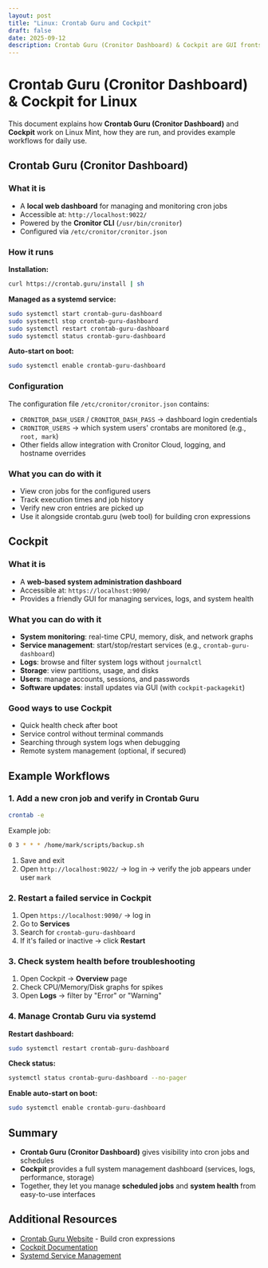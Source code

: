 ```yaml
---
layout: post
title: "Linux: Crontab Guru and Cockpit"
draft: false
date: 2025-09-12
description: Crontab Guru (Cronitor Dashboard) & Cockpit are GUI fronts for running cron jobs and all things system administration related on Linux Mint.
---
```


# Crontab Guru (Cronitor Dashboard) & Cockpit for Linux

This document explains how **Crontab Guru (Cronitor Dashboard)** and **Cockpit** work on Linux Mint, how they are run, and provides example workflows for daily use.

## Crontab Guru (Cronitor Dashboard)

### What it is

- A **local web dashboard** for managing and monitoring cron jobs
- Accessible at: `http://localhost:9022/`
- Powered by the **Cronitor CLI** (`/usr/bin/cronitor`)
- Configured via `/etc/cronitor/cronitor.json`

### How it runs

**Installation:**
```sh
curl https://crontab.guru/install | sh
```

**Managed as a systemd service:**
```bash
sudo systemctl start crontab-guru-dashboard
sudo systemctl stop crontab-guru-dashboard
sudo systemctl restart crontab-guru-dashboard
sudo systemctl status crontab-guru-dashboard
```

**Auto-start on boot:**
```bash
sudo systemctl enable crontab-guru-dashboard
```

### Configuration

The configuration file `/etc/cronitor/cronitor.json` contains:

- `CRONITOR_DASH_USER` / `CRONITOR_DASH_PASS` → dashboard login credentials
- `CRONITOR_USERS` → which system users' crontabs are monitored (e.g., `root, mark`)
- Other fields allow integration with Cronitor Cloud, logging, and hostname overrides

### What you can do with it

- View cron jobs for the configured users
- Track execution times and job history
- Verify new cron entries are picked up
- Use it alongside crontab.guru (web tool) for building cron expressions

## Cockpit

### What it is

- A **web-based system administration dashboard**
- Accessible at: `https://localhost:9090/`
- Provides a friendly GUI for managing services, logs, and system health

### What you can do with it

- **System monitoring**: real-time CPU, memory, disk, and network graphs
- **Service management**: start/stop/restart services (e.g., `crontab-guru-dashboard`)
- **Logs**: browse and filter system logs without `journalctl`
- **Storage**: view partitions, usage, and disks
- **Users**: manage accounts, sessions, and passwords
- **Software updates**: install updates via GUI (with `cockpit-packagekit`)

### Good ways to use Cockpit

- Quick health check after boot
- Service control without terminal commands
- Searching through system logs when debugging
- Remote system management (optional, if secured)

## Example Workflows

### 1. Add a new cron job and verify in Crontab Guru

```bash
crontab -e
```

Example job:
```bash
0 3 * * * /home/mark/scripts/backup.sh
```

1. Save and exit
2. Open `http://localhost:9022/` → log in → verify the job appears under user `mark`

### 2. Restart a failed service in Cockpit

1. Open `https://localhost:9090/` → log in
2. Go to **Services**
3. Search for `crontab-guru-dashboard`
4. If it's failed or inactive → click **Restart**

### 3. Check system health before troubleshooting

1. Open Cockpit → **Overview** page
2. Check CPU/Memory/Disk graphs for spikes
3. Open **Logs** → filter by "Error" or "Warning"

### 4. Manage Crontab Guru via systemd

**Restart dashboard:**
```bash
sudo systemctl restart crontab-guru-dashboard
```

**Check status:**
```bash
systemctl status crontab-guru-dashboard --no-pager
```

**Enable auto-start on boot:**
```bash
sudo systemctl enable crontab-guru-dashboard
```

## Summary

- **Crontab Guru (Cronitor Dashboard)** gives visibility into cron jobs and schedules
- **Cockpit** provides a full system management dashboard (services, logs, performance, storage)
- Together, they let you manage **scheduled jobs** and **system health** from easy-to-use interfaces

## Additional Resources

- [Crontab Guru Website](https://crontab.guru/) - Build cron expressions
- [Cockpit Documentation](https://cockpit-project.org/documentation.html)
- [Systemd Service Management](https://www.freedesktop.org/software/systemd/man/systemctl.html)
